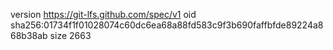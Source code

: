 version https://git-lfs.github.com/spec/v1
oid sha256:01734f1f01028074c60dc6ea68a88fd583c9f3b690faffbfde89224a868b38ab
size 2663
